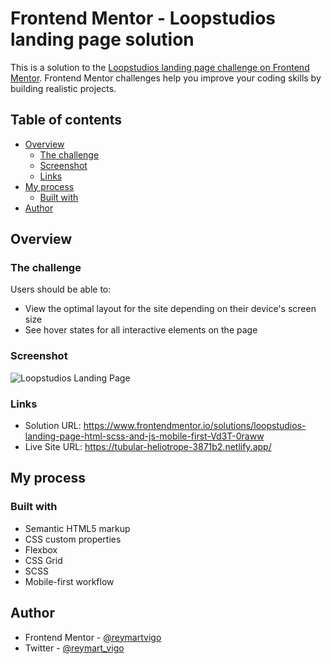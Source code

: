 # Frontend Mentor - Loopstudios landing page solution

This is a solution to the [Loopstudios landing page challenge on Frontend Mentor](https://www.frontendmentor.io/challenges/loopstudios-landing-page-N88J5Onjw). Frontend Mentor challenges help you improve your coding skills by building realistic projects. 

## Table of contents

- [Overview](#overview)
  - [The challenge](#the-challenge)
  - [Screenshot](#screenshot)
  - [Links](#links)
- [My process](#my-process)
  - [Built with](#built-with)
- [Author](#author)


## Overview

### The challenge

Users should be able to:

- View the optimal layout for the site depending on their device's screen size
- See hover states for all interactive elements on the page

### Screenshot

![Loopstudios Landing Page](https://user-images.githubusercontent.com/111113305/201597052-0909c7e9-877a-4115-9058-b6f55d8890a1.png)



### Links

- Solution URL: https://www.frontendmentor.io/solutions/loopstudios-landing-page-html-scss-and-js-mobile-first-Vd3T-0raww
- Live Site URL: https://tubular-heliotrope-3871b2.netlify.app/

## My process

### Built with

- Semantic HTML5 markup
- CSS custom properties
- Flexbox
- CSS Grid
- SCSS
- Mobile-first workflow

## Author


- Frontend Mentor - [@reymartvigo](https://www.frontendmentor.io/profile/reymartvigo)
- Twitter - [@reymart_vigo](https://www.twitter.com/reymart_vigo)

